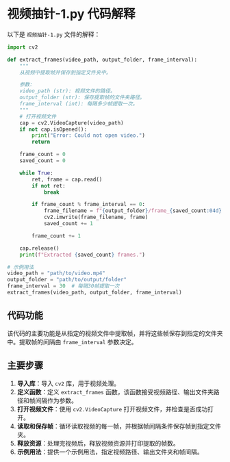 # 视频抽针-1.py 代码解释

以下是 `视频抽针-1.py` 文件的解释：

```python
import cv2

def extract_frames(video_path, output_folder, frame_interval):
    """
    从视频中提取帧并保存到指定文件夹中。

    参数:
    video_path (str): 视频文件的路径。
    output_folder (str): 保存提取帧的文件夹路径。
    frame_interval (int): 每隔多少帧提取一次。
    """
    # 打开视频文件
    cap = cv2.VideoCapture(video_path)
    if not cap.isOpened():
        print("Error: Could not open video.")
        return

    frame_count = 0
    saved_count = 0

    while True:
        ret, frame = cap.read()
        if not ret:
            break

        if frame_count % frame_interval == 0:
            frame_filename = f"{output_folder}/frame_{saved_count:04d}.jpg"
            cv2.imwrite(frame_filename, frame)
            saved_count += 1

        frame_count += 1

    cap.release()
    print(f"Extracted {saved_count} frames.")

# 示例用法
video_path = "path/to/video.mp4"
output_folder = "path/to/output/folder"
frame_interval = 30  # 每隔30帧提取一次
extract_frames(video_path, output_folder, frame_interval)
```

## 代码功能
该代码的主要功能是从指定的视频文件中提取帧，并将这些帧保存到指定的文件夹中。提取帧的间隔由 `frame_interval` 参数决定。

## 主要步骤
1. **导入库**：导入 `cv2` 库，用于视频处理。
2. **定义函数**：定义 `extract_frames` 函数，该函数接受视频路径、输出文件夹路径和帧间隔作为参数。
3. **打开视频文件**：使用 `cv2.VideoCapture` 打开视频文件，并检查是否成功打开。
4. **读取和保存帧**：循环读取视频的每一帧，并根据帧间隔条件保存帧到指定文件夹。
5. **释放资源**：处理完视频后，释放视频资源并打印提取的帧数。
6. **示例用法**：提供一个示例用法，指定视频路径、输出文件夹和帧间隔。
